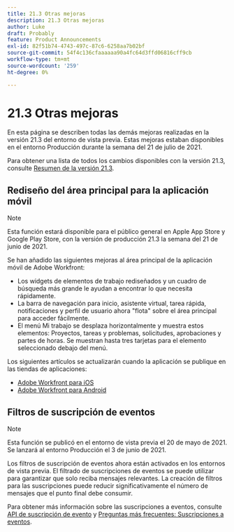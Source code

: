 ```yaml
---
title: 21.3 Otras mejoras
description: 21.3 Otras mejoras
author: Luke
draft: Probably
feature: Product Announcements
exl-id: 82f51b74-4743-497c-87c6-6258aa7b02bf
source-git-commit: 54f4c136cfaaaaaa90a4fc64d3ffd06816cff9cb
workflow-type: tm+mt
source-wordcount: '259'
ht-degree: 0%

---
```


# 21.3 Otras mejoras

En esta página se describen todas las demás mejoras realizadas en la versión 21.3 del entorno de vista previa. Estas mejoras estaban disponibles en el entorno Producción durante la semana del 21 de julio de 2021.

Para obtener una lista de todos los cambios disponibles con la versión 21.3, consulte [Resumen de la versión 21.3](../../../product-announcements/product-releases/21.3-release-activity/21-3-release-overview.md).

## Rediseño del área principal para la aplicación móvil

>[!NOTE]
>
>Esta función estará disponible para el público general en Apple App Store y Google Play Store, con la versión de producción 21.3 la semana del 21 de junio de 2021.

Se han añadido las siguientes mejoras al área principal de la aplicación móvil de Adobe Workfront:

* Los widgets de elementos de trabajo rediseñados y un cuadro de búsqueda más grande le ayudan a encontrar lo que necesita rápidamente.
* La barra de navegación para inicio, asistente virtual, tarea rápida, notificaciones y perfil de usuario ahora &quot;flota&quot; sobre el área principal para acceder fácilmente.
* El menú Mi trabajo se desplaza horizontalmente y muestra estos elementos: Proyectos, tareas y problemas, solicitudes, aprobaciones y partes de horas. Se muestran hasta tres tarjetas para el elemento seleccionado debajo del menú.

Los siguientes artículos se actualizarán cuando la aplicación se publique en las tiendas de aplicaciones:

* [Adobe Workfront para iOS](../../../workfront-basics/mobile-apps/using-the-workfront-mobile-app/workfront-for-ios.md)
* [Adobe Workfront para Android](../../../workfront-basics/mobile-apps/using-the-workfront-mobile-app/workfront-for-android.md)

## Filtros de suscripción de eventos

>[!NOTE]
>
>Esta función se publicó en el entorno de vista previa el 20 de mayo de 2021. Se lanzará al entorno Producción el 3 de junio de 2021.

Los filtros de suscripción de eventos ahora están activados en los entornos de vista previa. El filtrado de suscripciones de eventos se puede utilizar para garantizar que solo reciba mensajes relevantes. La creación de filtros para las suscripciones puede reducir significativamente el número de mensajes que el punto final debe consumir.

Para obtener más información sobre las suscripciones a eventos, consulte [API de suscripción de evento](../../../wf-api/general/event-subs-api.md) y [Preguntas más frecuentes: Suscripciones a eventos](../../../wf-api/general/event-subs-faq.md).
